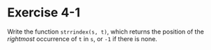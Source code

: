 # Exercise 4-1

Write the function `strrindex(s, t)`, which returns the position of the _rightmost_ occurrence of `t` in `s`, or `-1` if there is none.

